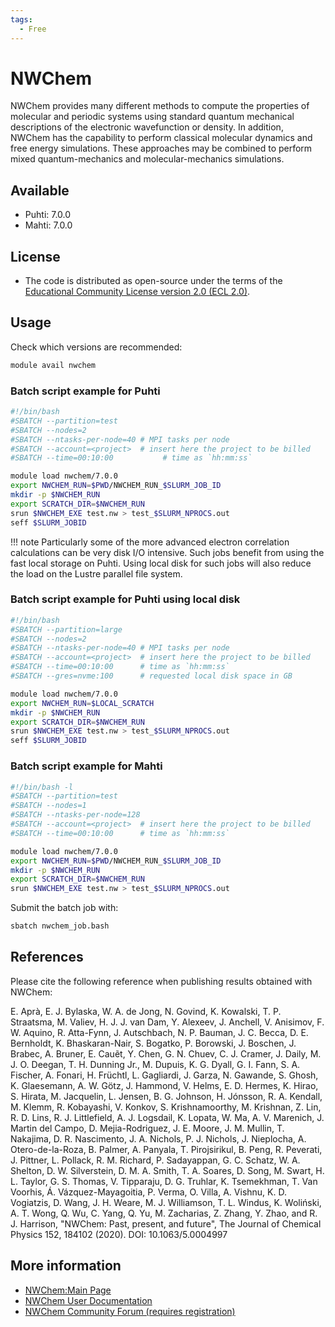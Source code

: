 ```yaml
---
tags:
  - Free
---
```


# NWChem

NWChem provides many different methods to compute the properties of molecular and
periodic systems using standard quantum mechanical descriptions of the electronic
wavefunction or density. In addition, NWChem has the capability to perform classical
molecular dynamics and free energy simulations. These approaches may be combined to
perform mixed quantum-mechanics and molecular-mechanics simulations.

## Available

-   Puhti: 7.0.0
-   Mahti: 7.0.0

## License

- The code is distributed as open-source under the terms of the
[Educational Community License version 2.0 (ECL 2.0)](https://opensource.org/license/ecl-2-0/).

## Usage

Check which versions are recommended:

```bash
module avail nwchem
```

### Batch script example for Puhti

```bash
#!/bin/bash
#SBATCH --partition=test
#SBATCH --nodes=2
#SBATCH --ntasks-per-node=40 # MPI tasks per node
#SBATCH --account=<project>  # insert here the project to be billed 
#SBATCH --time=00:10:00           # time as `hh:mm:ss`

module load nwchem/7.0.0
export NWCHEM_RUN=$PWD/NWCHEM_RUN_$SLURM_JOB_ID
mkdir -p $NWCHEM_RUN
export SCRATCH_DIR=$NWCHEM_RUN
srun $NWCHEM_EXE test.nw > test_$SLURM_NPROCS.out
seff $SLURM_JOBID
```

!!! note
    Particularly some of the more advanced electron correlation calculations can
    be very disk I/O intensive. Such jobs benefit from using the fast local storage
    on Puhti. Using local disk for such jobs will also reduce the load on the
    Lustre parallel file system.

### Batch script example for Puhti using local disk

```bash
#!/bin/bash
#SBATCH --partition=large
#SBATCH --nodes=2
#SBATCH --ntasks-per-node=40 # MPI tasks per node
#SBATCH --account=<project>  # insert here the project to be billed
#SBATCH --time=00:10:00      # time as `hh:mm:ss`
#SBATCH --gres=nvme:100      # requested local disk space in GB 

module load nwchem/7.0.0
export NWCHEM_RUN=$LOCAL_SCRATCH
mkdir -p $NWCHEM_RUN
export SCRATCH_DIR=$NWCHEM_RUN
srun $NWCHEM_EXE test.nw > test_$SLURM_NPROCS.out
seff $SLURM_JOBID
```

### Batch script example for Mahti

```bash
#!/bin/bash -l
#SBATCH --partition=test
#SBATCH --nodes=1
#SBATCH --ntasks-per-node=128
#SBATCH --account=<project>  # insert here the project to be billed
#SBATCH --time=00:10:00      # time as `hh:mm:ss`

module load nwchem/7.0.0
export NWCHEM_RUN=$PWD/NWCHEM_RUN_$SLURM_JOB_ID
mkdir -p $NWCHEM_RUN
export SCRATCH_DIR=$NWCHEM_RUN
srun $NWCHEM_EXE test.nw > test_$SLURM_NPROCS.out
```

Submit the batch job with:

```bash
sbatch nwchem_job.bash
```

## References

Please cite the following reference when publishing results obtained with NWChem:

E. Aprà, E. J. Bylaska, W. A. de Jong, N. Govind, K. Kowalski, T. P. Straatsma, M. Valiev,
H. J. J. van Dam, Y. Alexeev, J. Anchell, V. Anisimov, F. W. Aquino, R. Atta-Fynn, J. Autschbach,
N. P. Bauman, J. C. Becca, D. E. Bernholdt, K. Bhaskaran-Nair, S. Bogatko, P. Borowski, J. Boschen,
J. Brabec, A. Bruner, E. Cauẽt, Y. Chen, G. N. Chuev, C. J. Cramer, J. Daily, M. J. O. Deegan,
T. H. Dunning Jr., M. Dupuis, K. G. Dyall, G. I. Fann, S. A. Fischer, A. Fonari, H. Früchtl,
L. Gagliardi, J. Garza, N. Gawande, S. Ghosh, K. Glaesemann, A. W. Götz, J. Hammond, V. Helms,
E. D. Hermes, K. Hirao, S. Hirata, M. Jacquelin, L. Jensen, B. G. Johnson, H. Jónsson,
R. A. Kendall, M. Klemm, R. Kobayashi, V. Konkov, S. Krishnamoorthy, M. Krishnan, Z. Lin,
R. D. Lins, R. J. Littlefield, A. J. Logsdail, K. Lopata, W. Ma, A. V. Marenich,
J. Martin del Campo, D. Mejia-Rodriguez, J. E. Moore, J. M. Mullin, T. Nakajima, D. R. Nascimento,
J. A. Nichols, P. J. Nichols, J. Nieplocha, A. Otero-de-la-Roza, B. Palmer, A. Panyala,
T. Pirojsirikul, B. Peng, R. Peverati, J. Pittner, L. Pollack, R. M. Richard, P. Sadayappan,
G. C. Schatz, W. A. Shelton, D. W. Silverstein, D. M. A. Smith, T. A. Soares, D. Song,
M. Swart, H. L. Taylor, G. S. Thomas, V. Tipparaju, D. G. Truhlar, K. Tsemekhman, T. Van Voorhis,
Á. Vázquez-Mayagoitia, P. Verma, O. Villa, A. Vishnu, K. D. Vogiatzis, D. Wang, J. H. Weare,
M. J. Williamson, T. L. Windus, K. Woliński, A. T. Wong, Q. Wu, C. Yang, Q. Yu, M. Zacharias,
Z. Zhang, Y. Zhao, and R. J. Harrison, "NWChem: Past, present, and future",
The Journal of Chemical Physics 152, 184102 (2020). DOI: 10.1063/5.0004997

## More information

-   [NWChem:Main Page](https://nwchemgit.github.io/)
-   [NWChem User Documentation](https://nwchemgit.github.io/Home.html)
-   [NWChem Community Forum (requires registration)](https://nwchemgit.github.io/Forum.html)
